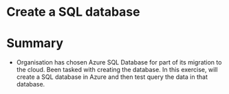 # Create a SQL database

# Summary
<ul>
  <li>Organisation has chosen Azure SQL Database for part of its migration to the cloud. Been tasked with creating the database.
In this exercise, will create a SQL database in Azure and then test query the data in that database.</li>
</ul>

